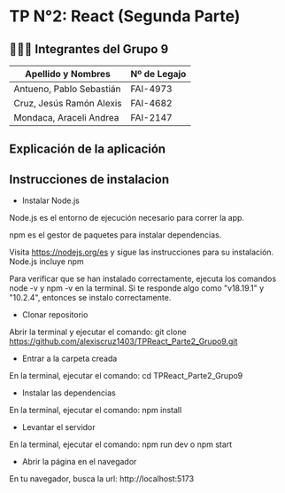# TP N°2: React (Segunda Parte)

## 🧑‍🤝‍🧑 Integrantes del Grupo 9

| Apellido y Nombres           | Nº de Legajo |
|------------------------------|--------------|
| Antueno, Pablo Sebastián     |   FAI-4973   |
| Cruz, Jesús Ramón Alexis     |   FAI-4682   |
| Mondaca, Araceli Andrea      |   FAI-2147   |

## Explicación de la aplicación



## Instrucciones de instalacion

* Instalar Node.js

Node.js es el entorno de ejecución necesario para correr la app.

npm es el gestor de paquetes para instalar dependencias.

Visita https://nodejs.org/es y sigue las instrucciones para su instalación. Node.js incluye npm

Para verificar que se han instalado correctamente, ejecuta los comandos node -v y npm -v en la terminal. Si te responde algo como "v18.19.1" y "10.2.4", entonces se instalo correctamente.

* Clonar repositorio

Abrir la terminal y ejecutar el comando: git clone https://github.com/alexiscruz1403/TPReact_Parte2_Grupo9.git

* Entrar a la carpeta creada

En la terminal, ejecutar el comando: cd TPReact_Parte2_Grupo9

* Instalar las dependencias 

En la terminal, ejecutar el comando: npm install

* Levantar el servidor

En la terminal, ejecutar el comando: npm run dev o npm start

* Abrir la página en el navegador

En tu navegador, busca la url: http://localhost:5173